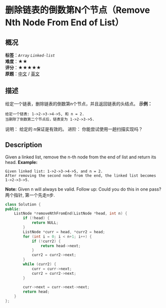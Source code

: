 # 删除链表的倒数第N个节点（Remove Nth Node From End of List）
## 概况
**标签**：*`Array`*  *`Linked-list`*<br>
**难度**：★★<br>
**评分**：★★★★★<br>
**原题**：[中文](https://leetcode-cn.com/problems/remove-nth-node-from-end-of-list) / [英文](https://leetcode.com/problems/remove-nth-node-from-end-of-list)
## 描述
给定一个链表，删除链表的倒数第n个节点，并且返回链表的头结点。
**示例：**
```
给定一个链表: 1->2->3->4->5, 和 n = 2.
当删除了倒数第二个节点后，链表变为 1->2->3->5.
```
说明：
给定的 n保证是有效的。
进阶：
你能尝试使用一趟扫描实现吗？
## Description
Given a linked list, remove the n-th node from the end of list and return its head.
**Example:**
```
Given linked list: 1->2->3->4->5, and n = 2.
After removing the second node from the end, the linked list becomes 1->2->3->5.
```
**Note:**
Given n will always be valid.
Follow up:
Could you do this in one pass?
两个指针, 第一个先走n步.
```c++
class Solution {
public:
    ListNode *removeNthFromEnd(ListNode *head, int n) {
    	if (!head) {
    		return NULL;
    	}
    	ListNode *curr = head, *curr2 = head;
    	for (int i = 0; i < n+1; i++) {
    		if (!curr2) {
    			return head->next;
    		}
    		curr2 = curr2->next;
    	}
    	while (curr2) {
    		curr = curr->next;
    		curr2 = curr2->next;
    	}
        
    	curr->next = curr->next->next;
    	return head;
    }
};
```